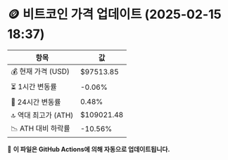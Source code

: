 # 🪙 비트코인 가격 업데이트 (2025-02-15 18:37)

| 항목                | 값 |
|--------------------|----------------|
| 💰 현재 가격 (USD) | $97513.85 |
| ⏳ 1시간 변동률    | -0.06% |
| 📆 24시간 변동률   | 0.48% |
| 🔝 역대 최고가 (ATH) | $109021.48 |
| 📉 ATH 대비 하락률 | -10.56% |

🔄 **이 파일은 GitHub Actions에 의해 자동으로 업데이트됩니다.**
